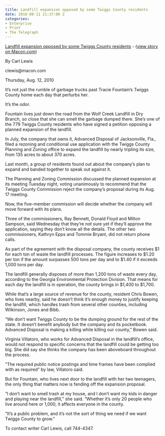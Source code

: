 ```yaml
---
title: Landfill expansion opposed by some Twiggs County residents
date: 2010-08-11 21:37:00 Z
categories:
- Enterprise
- Print
- The Telegraph
---
```


<p><a href="http://www.macon.com/2010/08/12/1226373/residents-seek-to-scrap-expansion.html">Landfill expansion opposed by some Twiggs County residents</a> - (<a href="http://www.macon.com/2010/08/12/1226373/residents-seek-to-scrap-expansion.html">view story on Macon.com</a>)</p>
<p>By Carl Lewis</p>
<p>clewis@macon.com</p>
<p>Thursday, Aug. 12, 2010</p>
<p>It’s not just the rumble of garbage trucks past Tracie Fountain’s Twiggs County home each day that perturbs her.</p>
<p>It’s the odor.</p>
<p>Fountain lives just down the road from the Wolf Creek Landfill in Dry Branch, so close that she can smell the garbage dumped there. She’s one of the 779 Twiggs County residents who have signed a petition opposing a planned expansion of the landfill.<!--more--></p>
<p>In July, the company that owns it, Advanced Disposal of Jacksonville, Fla., filed a rezoning and conditional use application with the Twiggs County Planning and Zoning office to expand the landfill by nearly tripling its size, from 135 acres to about 370 acres.</p>
<p>Last month, a group of residents found out about the company’s plan to expand and banded together to speak out against it.</p>
<p>The Planning and Zoning Commission discussed the planned expansion at its meeting Tuesday night, voting unanimously to recommend that the Twiggs County Commission reject the company’s proposal during its Aug. 17 meeting.</p>
<p>Now, the five-member commission will decide whether the company will move forward with its plans.</p>
<p>Three of the commissioners, Ray Bennett, Donald Floyd and Milton Sampson, said Wednesday that they’re not sure yet if they’ll approve the application, saying they don’t know all the details. The other two commissioners, Kathryn Epps and Tommie Bryant, did not return phone calls.</p>
<p>As part of the agreement with the disposal company, the county receives $1 for each ton of waste the landfill processes. The figure increases to $1.20 per ton if the amount surpasses 500 tons per day and to $1.40 if it exceeds 1,000 tons per day.</p>
<p>The landfill generally disposes of more than 1,200 tons of waste every day, according to the Georgia Environmental Protection Division. That means for each day the landfill is in operation, the county brings in $1,400 to $1,700.</p>
<p>While that’s a large source of revenue for the county, resident Chris Bowen, who lives nearby, said he doesn’t think it’s enough money to justify keeping the landfill, which handles trash from several other counties, including Wilkinson, Jones and Bibb.</p>
<p>“We don’t want Twiggs County to be the dumping ground for the rest of the state. It doesn’t benefit anybody but the company and its pocketbook. Advanced Disposal is making a killing while killing our county,” Bowen said.</p>
<p>Virginia Villatoro, who works for Advanced Disposal in the landfill’s office, would not respond to specific concerns that the landfill could be getting too big. She did say she thinks the company has been aboveboard throughout the process.</p>
<p>“The required public notice postings and time frames have been complied with as required” by law, Villatoro said.</p>
<p>But for Fountain, who lives next door to the landfill with her two teenagers, the only thing that matters now is fending off the expansion proposal.</p>
<p>“I don’t want to smell trash at my house, and I don’t want my kids in danger and playing near the landfill,” she said. “Whether it’s only 20 people who live around here or 1,000, it affects everyone in the county.</p>
<p>“It’s a public problem, and it’s not the sort of thing we need if we want Twiggs County to grow.”</p>
<p>To contact writer Carl Lewis, call 744-4347.</p>
